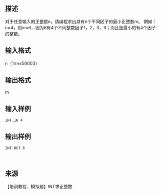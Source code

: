 ## 描述

对于任意输入的正整数n，请编程求出具有n个不同因子的最小正整数m。 例如：n=4，则m=6，因为6有4个不同整数因子1，2，3，6；而且是最小的有4个因子的整数。 

## 输入格式

n（1≤n≤50000）

## 输出格式

m

## 输入样例

```plaintext
INT.IN 4 
```

## 输出样例

```plaintext
INT.OUT 6 
```



 

## 来源

【培训教程．模拟题】INT求正整数

